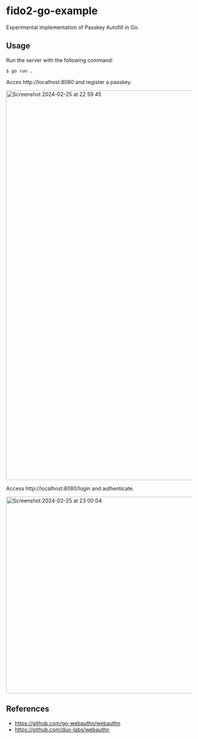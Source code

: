 # fido2-go-example

Experimental implementation of Passkey Autofill in Go.

## Usage

Run the server with the following command:

```
$ go run .
```

Acces http://localhost:8080 and register a passkey.

<img width="1054" alt="Screenshot 2024-02-25 at 22 59 45" src="https://github.com/kg0r0/fido2-go-example/assets/33596117/104678f4-f34f-405e-9b86-f772532c85e4">

Access http://localhost:8080/login and authenticate.

<img width="532" alt="Screenshot 2024-02-25 at 23 00 04" src="https://github.com/kg0r0/fido2-go-example/assets/33596117/30e251a2-21c4-4f77-a273-2f740128addd">

## References
- https://github.com/go-webauthn/webauthn
- https://github.com/duo-labs/webauthn